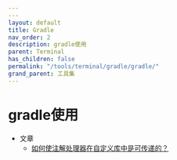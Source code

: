 ```yaml
---
---
layout: default
title: Gradle
nav_order: 2
description: gradle使用
parent: Terminal
has_children: false
permalink: "/tools/terminal/gradle/gradle/"
grand_parent: 工具集
---
```


# gradle使用

- 文章
  - [如何使注解处理器在自定义库中是可传递的？](https://www.volcengine.com/theme/5197725-R-7-1)
